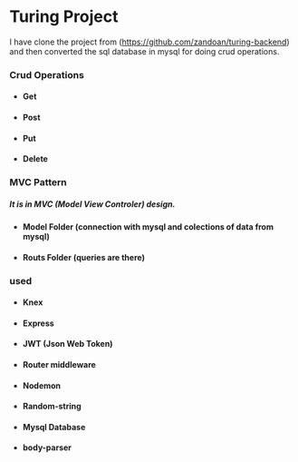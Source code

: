 # Turing Project

I have clone the project from (https://github.com/zandoan/turing-backend) and then converted the sql database in mysql for doing crud operations.

### Crud Operations 
- #### Get
- #### Post
- #### Put
- #### Delete

### MVC Pattern
##### It is in MVC (Model View Controler) design.
- #### Model Folder (connection with mysql and colections of data from mysql)
- #### Routs Folder (queries are there)

### used
- #### Knex
- #### Express 
- #### JWT (Json Web Token)
- #### Router middleware
- #### Nodemon
- #### Random-string
- #### Mysql Database
- #### body-parser
